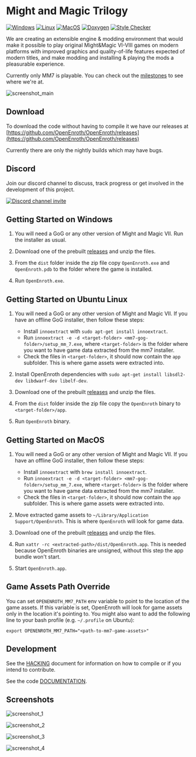 # Might and Magic Trilogy

[![Windows](https://github.com/OpenEnroth/OpenEnroth/workflows/Windows/badge.svg)](https://github.com/OpenEnroth/OpenEnroth/actions/workflows/windows.yml) [![Linux](https://github.com/OpenEnroth/OpenEnroth/workflows/Linux/badge.svg)](https://github.com/OpenEnroth/OpenEnroth/actions/workflows/linux.yml) [![MacOS](https://github.com/OpenEnroth/OpenEnroth/workflows/MacOS/badge.svg)](https://github.com/OpenEnroth/OpenEnroth/actions/workflows/macos.yml) [![Doxygen](https://github.com/OpenEnroth/OpenEnroth/workflows/Doxygen/badge.svg)](https://github.com/OpenEnroth/OpenEnroth/actions/workflows/doxygen.yml) [![Style Checker](https://github.com/OpenEnroth/OpenEnroth/workflows/Style/badge.svg)](https://github.com/OpenEnroth/OpenEnroth/actions/workflows/style.yml)

We are creating an extensible engine & modding environment that would make it possible to play original Might&Magic VI-VIII games on modern platforms with improved graphics and quality-of-life features expected of modern titles, and make modding and installing & playing the mods a pleasurable experience.

Currently only MM7 is playable. You can check out the [milestones](https://github.com/OpenEnroth/OpenEnroth/milestones) to see where we're at.

![screenshot_main](https://user-images.githubusercontent.com/24377109/79051217-491a7800-7c2f-11ea-85c7-f9120b7d79dd.png)

Download
-------

To download the code without having to compile it we have our releases at [https://github.com/OpenEnroth/OpenEnroth/releases](https://github.com/OpenEnroth/OpenEnroth/releases) 

Currently there are only the nightly builds which may have bugs.

Discord
-------

Join our discord channel to discuss, track progress or get involved in the development of this project.

[![Discord channel invite](https://img.shields.io/badge/chat-on%20discord-green.svg)](https://discord.gg/jRCyPtq) 


Getting Started on Windows
--------------------------

1. You will need a GoG or any other version of Might and Magic VII. Run the installer as usual.

2. Download one of the prebuilt [releases](https://github.com/OpenEnroth/OpenEnroth/releases) and unzip the files.

3. From the `dist` folder inside the zip file copy `OpenEnroth.exe` and `OpenEnroth.pdb` to the folder where the game is installed.

4. Run `OpenEnroth.exe`.


Getting Started on Ubuntu Linux
-------------------------------

1. You will need a GoG or any other version of Might and Magic VII. If you have an offline GoG installer, then follow these steps:
   * Install `innoextract` with `sudo apt-get install innoextract`.
   * Run `innoextract -e -d <target-folder> <mm7-gog-folder>/setup_mm_7.exe`, where `<target-folder>` is the folder where you want to have game data extracted from the mm7 installer.
   * Check the files in `<target-folder>`, it should now contain the `app` subfolder. This is where game assets were extracted into.

2. Install OpenEnroth dependencies with `sudo apt-get install libsdl2-dev libdwarf-dev libelf-dev`.

3. Download one of the prebuilt [releases](https://github.com/OpenEnroth/OpenEnroth/releases) and unzip the files.

4. From the `dist` folder inside the zip file copy the `OpenEnroth` binary to `<target-folder>/app`.

5. Run `OpenEnroth` binary.


Getting Started on MacOS
------------------------

1. You will need a GoG or any other version of Might and Magic VII. If you have an offline GoG installer, then follow these steps:
   * Install `innoextract` with `brew install innoextract`.
   * Run `innoextract -e -d <target-folder> <mm7-gog-folder>/setup_mm_7.exe`, where `<target-folder>` is the folder where you want to have game data extracted from the mm7 installer.
   * Check the files in `<target-folder>`, it should now contain the `app` subfolder. This is where game assets were extracted into.

2. Move extracted game assets to `~/Library/Application Support/OpenEnroth`. This is where `OpenEnroth` will look for game data.

3. Download one of the prebuilt [releases](https://github.com/OpenEnroth/OpenEnroth/releases) and unzip the files.
   
4. Run `xattr -rc <extracted-path>/dist/OpenEnroth.app`. This is needed because OpenEnroth binaries are unsigned, without this step the app bundle won't start.

5. Start `OpenEnroth.app`.


Game Assets Path Override
-------------------------

You can set `OPENENROTH_MM7_PATH` env variable to point to the location of the game assets. If this variable is set, OpenEnroth will look for game assets only in the location it's pointing to. You might also want to add the following line to your bash profile (e.g. `~/.profile` on Ubuntu):

```
export OPENENROTH_MM7_PATH="<path-to-mm7-game-assets>"
```


Development
-----------

See the [HACKING](HACKING.md) document for information on how to compile or if you intend to contribute.

See the code [DOCUMENTATION](https://openenroth.github.io/OpenEnroth/index.html).

Screenshots
-----------

![screenshot_1](https://user-images.githubusercontent.com/24377109/79051879-f04cde80-7c32-11ea-939d-1dcc97b46f5d.png)

![screenshot_2](https://user-images.githubusercontent.com/24377109/79051881-f17e0b80-7c32-11ea-82cd-5e4993a1c071.png)

![screenshot_3](https://user-images.githubusercontent.com/24377109/79051882-f3e06580-7c32-11ea-974f-414f68394190.png)

![screenshot_4](https://user-images.githubusercontent.com/24377109/79051883-f5119280-7c32-11ea-801c-1595709d8060.png)
